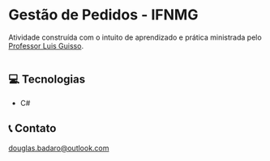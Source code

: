 # Gestão de Pedidos - IFNMG

Atividade construída com o intuito de aprendizado e prática ministrada pelo [Professor Luis Guisso](https://github.com/guisso).

<img src="" href="https://lh5.googleusercontent.com/u99rO0b0Tb-QcfiuC07vqesfn0hnLKjoyiIFODBQ4G7dm_KjN9-l20ZCCPB2_ktmQpaW3Lj5BOAUqvI=w1349-h667"/>

## 💻 Tecnologias

- C#

## 📞 Contato

douglas.badaro@outlook.com
